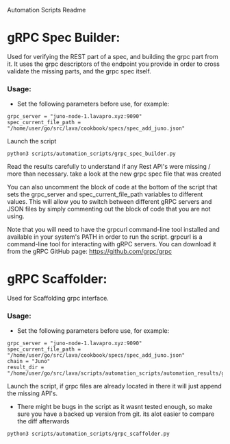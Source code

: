 Automation Scripts Readme

# gRPC Spec Builder: 

Used for verifying the REST part of a spec, and building the grpc part from it.
It uses the grpc descriptors of the endpoint you provide in order to cross validate the missing parts, and the grpc spec itself.

### Usage: 

* Set the following parameters before use, for example:
```
grpc_server = "juno-node-1.lavapro.xyz:9090"
spec_current_file_path = "/home/user/go/src/lava/cookbook/specs/spec_add_juno.json" 
```

Launch the script

```
python3 scripts/automation_scripts/grpc_spec_builder.py
```

Read the results carefully to understand if any Rest API's were missing / more than necessary. take a look at the new grpc spec file that was created 

You can also uncomment the block of code at the bottom of the script that sets the grpc_server and spec_current_file_path variables to different values. This will allow you to switch between different gRPC servers and JSON files by simply commenting out the block of code that you are not using.

Note that you will need to have the grpcurl command-line tool installed and available in your system's PATH in order to run the script. grpcurl is a command-line tool for interacting with gRPC servers. You can download it from the gRPC GitHub page: https://github.com/grpc/grpc

# gRPC Scaffolder: 

Used for Scaffolding grpc interface. 

### Usage:

* Set the following parameters before use, for example:
```
grpc_server = "juno-node-1.lavapro.xyz:9090"
spec_current_file_path = "/home/user/go/src/lava/cookbook/specs/spec_add_juno.json"
chain = "Juno"
result_dir = "/home/user/go/src/lava/scripts/automation_scripts/automation_results/grpcClientProtobufs"
```

Launch the script, if grpc files are already located in there it will just append the missing API's. 

* There might be bugs in the script as it wasnt tested enough, so make sure you have a backed up version from git. its alot easier to compare the diff afterwards 

```
python3 scripts/automation_scripts/grpc_scaffolder.py
```
